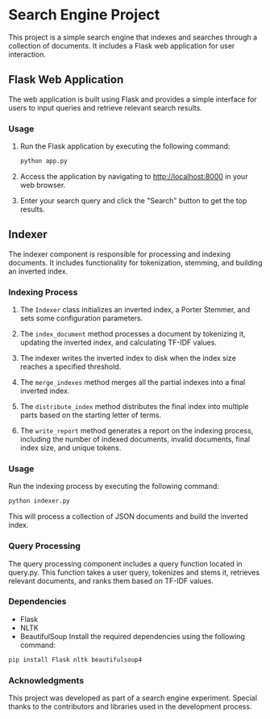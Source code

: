 # Search Engine Project

This project is a simple search engine that indexes and searches through a collection of documents. It includes a Flask web application for user interaction.

## Flask Web Application

The web application is built using Flask and provides a simple interface for users to input queries and retrieve relevant search results.

### Usage

1. Run the Flask application by executing the following command:

    ```bash
    python app.py
    ```

2. Access the application by navigating to [http://localhost:8000](http://localhost:8000) in your web browser.

3. Enter your search query and click the "Search" button to get the top results.

## Indexer

The indexer component is responsible for processing and indexing documents. It includes functionality for tokenization, stemming, and building an inverted index.

### Indexing Process

1. The `Indexer` class initializes an inverted index, a Porter Stemmer, and sets some configuration parameters.

2. The `index_document` method processes a document by tokenizing it, updating the inverted index, and calculating TF-IDF values.

3. The indexer writes the inverted index to disk when the index size reaches a specified threshold.

4. The `merge_indexes` method merges all the partial indexes into a final inverted index.

5. The `distribute_index` method distributes the final index into multiple parts based on the starting letter of terms.

6. The `write_report` method generates a report on the indexing process, including the number of indexed documents, invalid documents, final index size, and unique tokens.

### Usage

Run the indexing process by executing the following command:

```bash
python indexer.py
```
This will process a collection of JSON documents and build the inverted index.

### Query Processing
The query processing component includes a query function located in query.py. This function takes a user query, tokenizes and stems it, retrieves relevant documents, and ranks them based on TF-IDF values.

### Dependencies
- Flask
- NLTK
- BeautifulSoup
Install the required dependencies using the following command:

```bash
pip install Flask nltk beautifulsoup4
```
### Acknowledgments
This project was developed as part of a search engine experiment. Special thanks to the contributors and libraries used in the development process.

